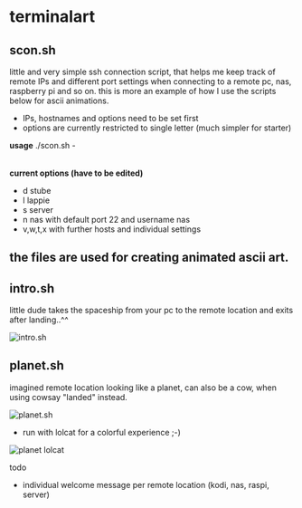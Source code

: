 # terminalart

scon.sh 
-------
little and very simple ssh connection script, that helps me keep track of remote IPs and different port settings when connecting to a remote pc, nas, raspberry pi and so on.
this is more an example of how I use the scripts below for ascii animations.
- IPs, hostnames and options need to be set first
- options are currently restricted to single letter (much simpler for starter)

**usage**
./scon.sh -<option>

**current options (have to be edited)**
- d   stube
- l   lappie
- s   server
- n   nas with default port 22 and username nas
- v,w,t,x with further hosts and individual settings

the files are used for creating animated ascii art.
----------------------------------------------------

intro.sh
--------
little dude takes the spaceship from your pc to the remote location and exits after landing..^^

![intro.sh](https://s16.postimg.org/77w0fbd6t/landed.png)

planet.sh
---------
imagined remote location looking like a planet, can also be a cow, when using cowsay "landed" instead.

![planet.sh](https://s11.postimg.org/cbs1wzppv/planet.png)

- run with lolcat for a colorful experience ;-)

![planet lolcat](https://s4.postimg.org/iyoypsam5/planetlolcat.png)

todo
- individual welcome message per remote location (kodi, nas, raspi, server) 
